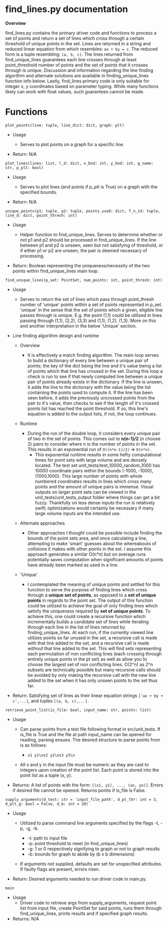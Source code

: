 # find_lines.py documentation

**Overview**

find_lines.py contains the primary driver code and functions to process a set of points and return a set of lines which 
cross through a certain threshold of unique points in the set. Lines are returned in a string and reduced linear
equation from which resembles: `ax + by = c`. The reduced form is a tuple resembling: `(a, b, c)`. The lines returned 
from find_unique_lines guarantees each line crosses through at least point_threshold number of points and the set of
points that it crosses through is unique. Discussion and information regarding the line finding algorithm and alternate 
solutions are available in finding_unique_lines function info below. Lastly, find_lines primary code is only suitable 
for integer x, y coordinates based on parameter typing. While many functions likely can work with float values, such 
guarantees cannot be made.

# Functions

`plot_points(line: tuple, line_dict: dict, graph: plt)`
* Usage
    * Serves to plot points on a graph for a specific line.

* Return: N/A

`plot_lines(lines: list, l_d: dict, x_bnd: int, y_bnd: int, g_name: str, p_plt: bool)`
* Usage
    * Serves to plot lines (and points if p_plt is True) on a graph with the specified bounds.

* Return: N/A

`unique_points(p1: tuple, p2: tuple, points_used: dict, f_n_id: tuple, line_d: dict, point_thresh: int)`
* Usage
    * Helper function to find_unique_lines. Serves to determine whether or not p1 and p2 should be processed in 
    find_unique_lines. If the line between p1 and p2 is unseen, seen but not satisfying of threshold, or if either p1 or
    p2 are unseen, the pair is deemed necessary of processing.
    
* Return: Boolean representing the uniqueness/necessity of the two points within find_unique_lines main loop.

`find_unique_lines(p_set: PointSet, num_points: int, point_thresh: int)`
* Usage
    * Serves to return the set of lines which pass through point_thresh number of 'unique' points within a set of points 
    represented in p_set. 'unique' in the sense that the set of points which a given, eligible line passes through is
    unique. E.g. the point (1,1) could be utilized in lines passing through (1,1), (2,2), (3,3) and (1,1), (1,2), (1,3).
    More on this and another interpretation in the below 'Unique' section.

* Line finding algorithm design and runtime
    * Overview
        * It is effectively a match finding algorithm. The main loop serves to build a dictionary of every line between a 
        unique pair of points; the key of the dict being the line and it's value being a list of points which that line 
        has crossed in the set. During this loop a check is run to see if that newly computed line between a unique pair of 
        points already exists in the dictionary. If the line is unseen, it adds the line to the dictionary with the value 
        being the list containing the points used to compute it. If the line has been seen before, it adds the previously 
        uncrossed points from the pair to it's value, then checks to see if the length of it's crossed points list has 
        reached the point threshold. If so, this line's equation is added to the output lists, if not, the loop continues.
    
    * Runtime
        * During the run of the double loop, it considers every unique pair of two in the set of points.
        This comes out to **n(n-1)/2** (n choose 2) pairs to consider where n is the number of points in the set. This 
        results in an exponential run of `O((n*n-1)/2)` => `O(n*n)`. 
            * This exponential runtime results in some hefty computational times for point sets with large volume and 
            are densely located. The test set unit_tests/test_10000_random_1000 has 10000 coordinate pairs within the 
            bounds (-1000, -1000), (1000,1000). This large number of points with whole numbered coordinates results in 
            lines which cross many points and the amount of unique pairs is immense. Visual outputs on larger point sets
            can be viewed in the unit_tests/unit_tests_output folder where things can get a bit fuzzy. Thankfully on
            less dense inputs the run is relatively swift; optimizations would certainly be necessary if many large 
            volume inputs are the intended use.
    
    * Alternate approaches
        * Other approaches I thought could be possible include finding the bounds of the point sets area, and once
        calculating a line, attempting to make 'smart' guesses about the whereabouts of collisions it makes with other 
        points in the set. I assume this approach generates a similar O(n*n) but on average runs potentially
        saves computation when significant amounts of points have already been marked as used in a line.
    
    * 'Unique'
        * I contemplated the meaning of unique points and settled for this function to serve the purpose of finding 
        lines which cross through a **unique set of points**, as opposed to a **set of unique points** in regards to 
        the point set. The output of this function could be utilized to achieve the goal of only finding lines which 
        satisfy the uniqueness required by **set of unique points**. To achieve this, one could create a recursive 
        function which incrementally builds a candidate set of lines while iterating through each line in the list of 
        lines returned by finding_unique_lines. At each run, if the currently viewed line utilizes points so far unused
        in the set, a recursive call is made with that line added to the set, and a recursive call is made without that
        line added to the set. This will find sets representing each permutation of non conflicting lines (each crossing 
        through entirely unique points in the pt set) as well as allow you to choose the largest set of non conflicting 
        lines. O(2^n) as 2^n subsets are technically possible but many recursive calls should be avoided by only making 
        the recursive call with the new line added to the set when it has only unseen points to the set thus far.
        

* Return: Satisfying set of lines as their linear equation strings `['ax + by + c',...]`, and tuples `[(a, b, c),...]`.

`retrieve_point_list(is_file: bool, input_name: str, points: list)`
* Usage
    * Can parse points from a test file following format in src/unit_tests. If is_file is True and the file at path 
    input_name can be opened for reading, parsing ensues. The desired structure to parse points from is as follows: 
        * `x1 y1\nx2 y2\nx3 y3\n`
        
    * All x and y in the input file must be numeric as they are cast to integers upon creation of the point list.
    Each point is stored into the point list as a tuple (x, y).
    
* Returns: A list of points with the form: `[(x1, y1), ..., (xn, yn)]`. Errors if desired file cannot be opened. 
Returns points if is_file is False.

`supply_arguments(d_test: str = 'input_file_path', d_pt_thr: int = 3, d_plt_g: bool = False, d_b: int = 20)`
* Usage
    * Utilized to parse command line arguments specified by the flags -t, -p, -g, -b.
        * -t: path to input file
        * -p: point threshold to meet (in find_unique_lines)
        * -g: 1 or 0 respectively signifying to graph or not to graph results
        * -b: bounds for graph to abide by (b x b dimensions)
        
    * If arguments not supplied, defaults are set for unspecified attributes. If faulty flags are present, errors risen.
        
* Return: Desired arguments needed to run driver code in main.py.

`main`
* Usage
    * Driver code to retrieve args from supply_arguments, request point list from input file, create PointSet for said 
    points, runs them through find_unique_lines, prints results and if specified graph results.
* Returns: N/A